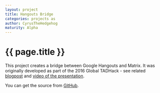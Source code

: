 ```yaml
---
layout: project
title: Hangouts Bridge
categories: projects as
author: CyrusTheHedgehog
maturity: Alpha
---
```


# {{ page.title }}
This project creates a bridge between Google Hangouts and Matrix. It was originally developed as part of the 2016 Global TADHack - see related [blogpost](https://matrix.org/blog/2016/10/20/tadhack-global-2016/) and [video of the presentation](https://www.youtube.com/watch?v=X41RbOKTrbE&t=17m31s). 

You can get the source from [GitHub](https://github.com/CyrusTheHedgehog/Hangouts-Bridge).


